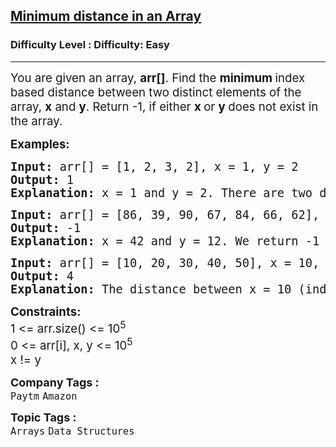 <h2><a href="https://www.geeksforgeeks.org/problems/minimum-distance-between-two-numbers/1?page=4&category=Arrays,Strings,Java&sortBy=submissions">Minimum distance in an Array</a></h2><h3>Difficulty Level : Difficulty: Easy</h3><hr><div class="problems_problem_content__Xm_eO"><p><span style="font-size: 14pt;">You are given an array, <strong>arr[]</strong>. Find the <strong>minimum </strong>index based distance between two distinct elements of the array, <strong>x</strong> and <strong>y</strong>. Return -1, if either <strong>x </strong>or <strong>y </strong>does not exist in the array.</span></p>
<p><span style="font-size: 14pt;"><strong>Examples:</strong></span></p>
<pre><span style="font-size: 14pt;"><strong>Input: </strong>arr[] = [1, 2, 3, 2], x = 1, y = 2
<strong>Output: </strong>1<strong>
Explanation: </strong>x = 1 and y = 2. There are two distances between x and y, which are 1 and 3 out of which the least is 1.
</span></pre>
<pre><span style="font-size: 14pt;"><strong>Input: </strong>arr[] = [86, 39, 90, 67, 84, 66, 62], x = 42, y = 12
<strong>Output: </strong>-1<strong>
Explanation: </strong>x = 42 and y = 12. We return -1 as x and y don't exist in the array.</span></pre>
<pre><span style="font-size: 14pt;"><strong>Input: </strong>arr[] = [10, 20, 30, 40, 50], x = 10, y = 50
<strong>Output: </strong>4<strong>
Explanation: </strong>The distance between x = 10 (index 0) and y = 50 (index 4) is 4, which is the only distance between them.</span></pre>
<p><span style="font-size: 14pt;"><strong>Constraints:</strong><br>1 &lt;= arr.size() &lt;= 10<sup>5</sup><br>0 &lt;= arr[i], x, y &lt;= 10<sup>5<br></sup>x != y</span></p></div><p><span style=font-size:18px><strong>Company Tags : </strong><br><code>Paytm</code>&nbsp;<code>Amazon</code>&nbsp;<br><p><span style=font-size:18px><strong>Topic Tags : </strong><br><code>Arrays</code>&nbsp;<code>Data Structures</code>&nbsp;